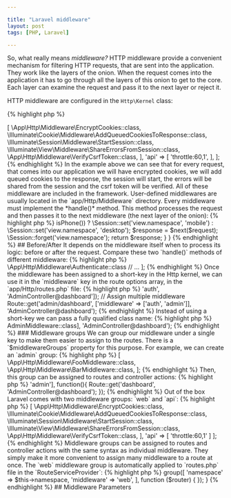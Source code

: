 ```yaml
---

title: "Laravel middleware"
layout: post
tags: [PHP, Laravel]

---
```


So, what really means *middleware?* HTTP middleware provide a convenient mechanism for filtering HTTP requests, that are
sent into the application. They work like the layers of the onion. When the request comes into the application it has to go through 
all the layers of this onion to get to the core. Each layer can examine the request and pass it to the next layer or reject it.

HTTP middleware are configured in the `Http\Kernel` class:

{% highlight php %}
<?php

class Kernel extends HttpKernel {


/**
 * The application's route middleware groups.
 *
 * @var array
 */
 protected $middlewareGroups = [
    'web' => [
        \App\Http\Middleware\EncryptCookies::class,
        \Illuminate\Cookie\Middleware\AddQueuedCookiesToResponse::class,
        \Illuminate\Session\Middleware\StartSession::class,
        \Illuminate\View\Middleware\ShareErrorsFromSession::class,
        \App\Http\Middleware\VerifyCsrfToken::class,
                
    ],
    'api' => [
        'throttle:60,1',
    ],
];
{% endhighlight %}

In the example above we can see that for every request, that comes into our application we will have encrypted cookies, we will add queued cookies
to the response, the session will start, the errors will be shared from the session and the csrf token will be verified. All of these 
middleware are included in the framework. User-defined middlewares are usually located in the `app/Http/Middleware` directory.

Every middleware must implement the *handle()* method. This method processes the request and then passes it to the next middleware (the next 
layer of the onion):

{% highlight php %}
<?php

/* Handle an incoming request.
 *
 * @param  \Illuminate\Http\Request $request
 * @param  \Closure $next
 * @param  string|null  $guard
 * @return mixed
 */
public function handle($request, Closure $next, $guard = null) {
    return $next($request);
}

{% endhighlight %}

## Create A New Middleware

For example, we need to set a view namespace according to client user agent string: *desktop* or *mobile*. We can use `artisan`
command to create a new middleware:

{% highlight bash %}
php artisan make:middleware SetViewNamespace
{% endhighlight %}

This command will create a new `SetViewNamespace` class in the `app/Http/Middleware`. In this middleware, we will check the 
request user agent string and store the result in the session. Then the request is passed deeper into the application by
calling the `next` callback with the `$request` param.

{% highlight php %}
<?php

class SetViewNamespace {

    /**
     * Handle an incoming request.
     *
     * @param  \Illuminate\Http\Request $request
     * @param  \Closure $next
     * @param  string $code
     * @return mixed
     */
    public function handle($request, Closure $next) {
        $agent = app(Agent::class);

        ($agent->isPhone()) ?
            \Session::set('view.namespace', 'mobile') :
            \Session::set('view.namespace', 'desktop');

        $response = $next($request);

        \Session::forget('view.namespace');

        return $response;
    }
}

{% endhighlight %}

## Before/After 

It depends on the middleware itself when to process its logic: before or after the request. Compare these two `handle()` methods of different
middleware:

{% highlight php %}
<?php

namespace App\Http\Middleware;

class BeforeMiddleware 
{
    public function handle($request, Closure $next)
    {
        // Perform logic
        return $next($request);
    }
}
{% endhighlight %}

In the code above the `BeforeMiddleware` will perform its logic *before* the request is handled by the application.

{% highlight php %}
<?php

namespace App\Http\Middleware;

class AfterMiddleware 
{
    public function handle($request, Closure $next)
    {
        $response = $next($request);

        // Perform logic

        return $response$response;
    }
}
{% endhighlight %}

But this middleware will perform its logic *after* the request is handled.

## Registering middleware

There are three different ways to register a middleware:

- Global middleware
- Route middleware
- Middleware groups

### Global middleware
If your want a middleware to be run for every HTTP request to the application, list the middleware class in the `$middleware` property of the
`app/Http/Kernel` class:

{% highlight php %}
<?php

namespace App\Http;

use Illuminate\Foundation\Http\Kernel as HttpKernel;

class Kernel extends HttpKernel {

    protected $middleware = [
        //...
        \App\Http\Middleware\VerifyCsrfToken::class,
        \App\Http\Middleware\MyGlobalMiddleware::class
    ];
}
{% endhighlight %}

### Route middleware

To assign a middleware to specific routes, you should first create a short-key for this middleware in `$routeMiddleware` property of the
`app/Http/Kernel` class:

{% highlight php %}
<?php 

// App\Http\Kernel class

protected $routeMiddleware = [
    'auth' => \App\Http\Middleware\Authenticate::class
    // ...
];
{% endhighlight %}

Once the middleware has been assigned to a short-key in the Http kernel, we can use it in the `middleware` key in the route options array, 
in the `app/Http/routes.php` file:

{% highlight php %}
<?php

// Assign only one middleware
Route::get('admin/dashboard', ['middleware' => 'auth', 'AdminController@dashboard']);

// Assign multiple middleware
Route::get('admin/dashboard', ['middleware' => ['auth', 'admin']], 'AdminController@dashboard');
{% endhighlight %}

Instead of using a short-key we can pass a fully qualified class name:

{% highlight php %}
<?php

use App\Http\Middleware\AdminMiddleware;

Route::get('admin/dashboard', ['middleware' => AdminMiddleware::class], 'AdminController@dashboard');
{% endhighlight %}

### Middleware groups

We can group our middleware under a single key to make them easier to assign to the routes. There is a `$middlewareGroups` property for 
this purpose. For example, we can create an `admin` group:

{% highlight php %}
<?php

// App\Http\Kernel class

protected $middlewareGroups = [
    'admin' => [
        \App\Http\Middleware\FooMiddleware::class,
        \App\Http\Middleware\BarMiddleware::class,
];

{% endhighlight %}

Then, this group can be assigned to routes and controller actions:

{% highlight php %}
<?php

Route::group(['middleware' => 'admin'], function(){
    Route::get('dashboard', 'AdminController@dashboard');
});
{% endhighlight %}

Out of the box Laravel comes with two middleware groups: `web` and `api`:

{% highlight php %}
<?php

// App\Http\Kernel

protected $middlewareGroups = [
    'web' => [
        \App\Http\Middleware\EncryptCookies::class,
        \Illuminate\Cookie\Middleware\AddQueuedCookiesToResponse::class,
        \Illuminate\Session\Middleware\StartSession::class,
        \Illuminate\View\Middleware\ShareErrorsFromSession::class,
        \App\Http\Middleware\VerifyCsrfToken::class,
    ],
    'api' => [
        'throttle:60,1'
    ]
];
{% endhighlight %}

Middleware groups can be assigned to routes and controller actions with the same syntax as individual middleware. They simply
make it more convenient to assign many middleware to a route at once. The `web` middleware group is automatically applied to 
`routes.php` file in the `RouteServiceProvider`: 

{% highlight php %}
<?php

// App\ServiceProviders\RouteServiceProvider

/**
 * Define the "web" routes for the application.
 *
 * These routes all receive session state, CSRF protection, etc.
 *
 * @param  \Illuminate\Routing\Router  $router
 * @return void
 */
protected function mapWebRoutes(Router $router)
{
    $router->group([
        'namespace' => $this->namespace, 'middleware' => 'web',
    ], function ($router) {
        
    });
}
{% endhighlight %}

## Middleware Parameters


